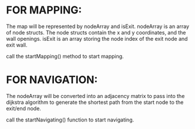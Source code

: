 # FOR MAPPING:

The map will be represented by nodeArray and isExit. nodeArray is an array of node structs. The node structs contain the x and y coordinates, and the wall openings. isExit is an array storing the node index of the exit node and exit wall.

call the startMapping() method to start mapping.

# FOR NAVIGATION:

The nodeArray will be converted into an adjacency matrix to pass into the dijkstra algorithm to generate the shortest path from the start node to the exit/end node.

call the startNavigating() function to start navigating.
